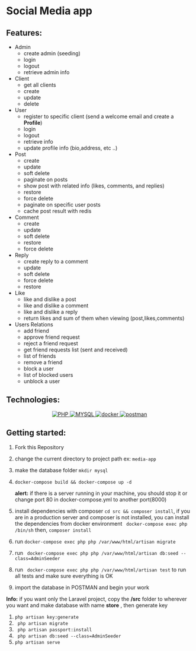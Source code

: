 # Social Media app

## Features:
* Admin
   - create admin (seeding)
   - login
   - logout
   - retrieve admin info
* Client
    - get all clients
    - create
    - update
    - delete
* User
  - register to specific client (send a welcome email and create a **Profile**)
  - login
  - logout
  - retrieve info
  - update profile info (bio,address, etc ..)
* Post
    - create
    - update
    - soft delete
    - paginate on posts
    - show post with related info (likes, comments, and replies)
    - restore
    - force delete
    - paginate on specific user posts
    - cache post result with redis
* Comment
    - create
    - update
    - soft delete
    - restore
    - force delete
* Reply
    - create reply to a comment
    - update
    - soft delete
    - force delete
    - restore
* Like
    - like and dislike a post
    - like and dislike a comment
    - like and dislike a reply
    - return likes and sum of them when viewing (post,likes,comments)
* Users Relations
    - add friend
    - approve friend request
    - reject a friend request
    - get friend requests list (sent and received)
    - list of friends
    - remove a friend
    - block a user
    - list of blocked users
    - unblock a user
## Technologies:
<p align="center">
    <a href="#">
        <img src="https://img.shields.io/badge/-PHP-f5f5f5?style=for-the-badge&amp;labelColor=grey&amp;logo=PHP&amp;logoColor=white" alt="PHP" style="max-width:100%;">
    </a>
    <a href="#">
        <img src="https://img.shields.io/badge/-MYSQL-075b9a?style=for-the-badge&amp;labelColor=black&amp;logo=Mysql&amp;logoColor=white" alt="MYSQL" style="max-width:100%;">
    </a>
    <a href="#">
        <img src="https://img.shields.io/badge/-Docker-61dafb?style=for-the-badge&amp;labelColor=black&amp;logo=docker&amp;logoColor=61dafb" alt="docker" style="max-width:100%;">
    </a>
    <a href="#">
        <img src="https://img.shields.io/badge/-Postman-F88C00?style=for-the-badge&amp;labelColor=black&amp;logo=postman&amp;logoColor=F88C00" alt="postman" style="max-width:100%;">
    </a>

</p>

## Getting started:
1. Fork this Repository
1. change the current directory to project path
   ex: ```media-app```
1. make the database folder ```mkdir mysql```
1. ``` docker-compose build && docker-compose up -d ```

    **alert:** </span> if there is a server running in your machine, you should stop it or change port 80 in docker-compose.yml to another port(8000)

1. install dependencies with composer ```cd src && composer install```, if you are in a production server and composer is not installed, you can install the dependencies from docker environment ``` docker-compose exec php /bin/sh``` then, ```composer install```
1. run ``` docker-compose exec php php /var/www/html/artisan migrate ```
1. run ``` docker-compose exec php php /var/www/html/artisan db:seed --class=AdminSeeder```
1. run ``` docker-compose exec php php /var/www/html/artisan test``` to run all tests and make sure everything is OK
1. import the database in POSTMAN and begin your work


**Info:** if you want only the Laravel project,
copy the  **/src** folder to wherever you want and  make database with name **store** , then generate key
1. ```php artisan key:generate```
1. ``` php artisan migrate```
1. ``` php artisan passport:install```
1. ``` php artisan db:seed --class=AdminSeeder```
1. ``` php artisan serve ```
